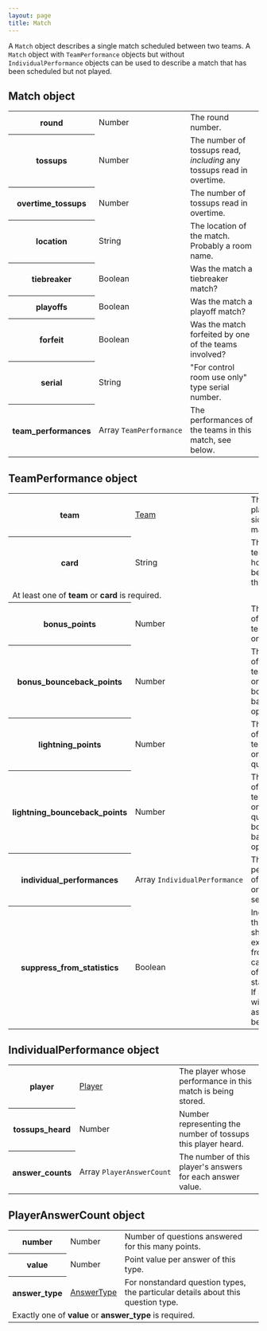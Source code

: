 ```yaml
---
layout: page
title: Match
---
```

A `Match` object describes a single match scheduled between two teams. A `Match` object with `TeamPerformance` objects but without `IndividualPerformance` objects can be used to describe a match that has been scheduled but not played.

## Match object

<table class="fields"><tbody>
  <tr class="required">
    <th>round</th>
    <td class="type">Number</td>
    <td>The round number.</td>
  </tr>
  <tr class="required">
    <th>tossups</th>
    <td class="type">Number</td>
    <td>The number of tossups read, <em>including</em> any tossups read in overtime.</td>
  </tr>
  <tr class="optional">
    <th>overtime_tossups</th>
    <td class="type">Number</td>
    <td>The number of tossups read in overtime.</td>
  </tr>
  <tr class="optional">
    <th>location</th>
    <td class="type">String</td>
    <td>The location of the match. Probably a room name.</td>
  </tr>
  <tr class="optional">
    <th>tiebreaker</th>
    <td class="type">Boolean</td>
    <td>Was the match a tiebreaker match?</td>
  </tr>
  <tr class="optional">
    <th>playoffs</th>
    <td class="type">Boolean</td>
    <td>Was the match a playoff match?</td>
  </tr>
  <tr class="optional">
    <th>forfeit</th>
    <td class="type">Boolean</td>
    <td>Was the match forfeited by one of the teams involved?</td>
  </tr>
  <tr class="optional">
    <th>serial</th>
    <td class="type">String</td>
    <td>"For control room use only" type serial number.</td>
  </tr>
  <tr class="required">
    <th>team_performances</th>
    <td class="type"><nobr>Array <code>TeamPerformance</code></nobr></td>
    <td>The performances of the teams in this match, see below.</td>
  </tr>
</tbody></table>

## TeamPerformance object

<table class="fields"><tbody>
  <tr class="optional">
    <th>team</th>
    <td class="type"><a href="{{ site.baseurl }}/team">Team</a></td>
    <td>The team playing this side of the match.</td>
  </tr>
  <tr class="optional">
    <th>card</th>
    <td class="type">String</td>
    <td>The card this team was holding at the beginning of this match.</td>
  </tr>
  <tr class="required annotation">
    <td colspan="3">At least one of <b>team</b> or <b>card</b> is required.</td>
  </tr>
  <tr class="optional">
    <th>bonus_points</th>
    <td class="type">Number</td>
    <td>The number of points this team earned on bonuses.</td>
  </tr>
  <tr class="optional">
    <th>bonus_bounceback_points</th>
    <td class="type">Number</td>
    <td>The number of points this team earned on bonuses bounced back from the opponent.</td>
  </tr>
  <tr class="optional">
    <th>lightning_points</th>
    <td class="type">Number</td>
    <td>The number of points this team earned on lightning questions.</td>
  </tr>
  <tr class="optional">
    <th>lightning_bounceback_points</th>
    <td class="type">Number</td>
    <td>The number of points this team earned on lightning questions bonunced back from the opponent.</td>
  </tr>
  <tr class="optional">
    <th>individual_performances</th>
    <td class="type"><nobr>Array <code>IndividualPerformance</code></nobr></td>
    <td>The performances of the players on this team, see below.</td>
  </tr>
  <tr class="optional">
    <th>suppress_from_statistics</th>
    <td class="type">Boolean</td>
    <td>Indicates that the match should be excluded from calculations of standings, statistics, etc. If absent, this will be assumed to be <code>false</code>.</td>
  </tr>
</tbody></table>

## IndividualPerformance object

<table class="fields"><tbody>
  <tr class="required">
    <th>player</th>
    <td class="type"><a href="{{ site.baseurl }}/player">Player</a></td>
    <td>The player whose performance in this match is being stored.</td>
  </tr>
  <tr class="required">
    <th>tossups_heard</th>
    <td class="type">Number</td>
    <td>Number representing the number of tossups this player heard.</td>
  </tr>
  <tr class="required">
    <th>answer_counts</th>
    <td class="type"><nobr>Array <code>PlayerAnswerCount</code></nobr></td>
    <td>The number of this player's answers for each answer value.</td>
  </tr>
</tbody></table>

## PlayerAnswerCount object

<table class="fields"><tbody>
  <tr class="required">
    <th>number</th>
    <td class="type">Number</td>
    <td>Number of questions answered for this many points.</td>
  </tr>
  <tr class="optional">
    <th>value</th>
    <td class="type">Number</td>
    <td>Point value per answer of this type.</td>
  </tr>
  <tr class="optional">
    <th>answer_type</th>
    <td class="type"><a href="{{ site.baseurl }}/answer_type">AnswerType</a></td>
    <td>For nonstandard question types, the particular details about this question type.</td>
  </tr>
  <tr class="required annotation">
    <td colspan="3">Exactly one of <b>value</b> or <b>answer_type</b> is required.</td>
  </tr>
</tbody></table>
